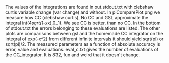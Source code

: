 The values of the integrations are found in out.stdout.txt 
with clebshaw curtis variable change (var change) and without. 
In piComparePlot.png we measure how CC (clebshaw curtis), No CC and GSL approximate 
the integral int(4*sqrt(1-x*x),0..1). We see CC is better, than no CC. In the bottom 
of stdout.txt the errors belonging to these evaluations are listed. 
The other plots are comparisons between gsl and the homemade CC integrator on the integral 
of exp(-x^2) from different infinite intervals it should yield sqrt(pi) or sqrt(pi)/2.
The measured parameters as a function of absolute accuracy is error, value and evaluations.
eval_c.txt gives the number of evaluations of the CC_integrator. 
It is 832, fun and weird that it doesn't change. 
